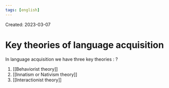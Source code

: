 ```yaml
---
tags: [english] 
---
```

Created: 2023-03-07

# Key theories of language acquisition
In language acquisition we have three key theories : 
?
1. [[Behaviorist theory]]
2. [[Innatism or Nativism theory]] 
3. [[Interactionist theory]]
<!--SR:!2024-01-06,168,230-->

